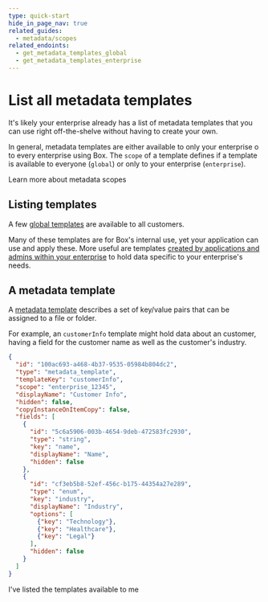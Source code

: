 ```yaml
---
type: quick-start
hide_in_page_nav: true
related_guides:
  - metadata/scopes
related_endoints:
  - get_metadata_templates_global
  - get_metadata_templates_enterprise
---
```


# List all metadata templates

It's likely your enterprise already has a list of metadata templates that you
can use right off-the-shelve without having to create your own.

In general, metadata templates are either available to only your enterprise o
to every enterprise using Box. The `scope` of a template defines if a template
is available to everyone (`global`) or only to your enterprise (`enterprise`).

<CTA to='g://metadata/scopes'>Learn more about metadata scopes</CTA>

## Listing templates

A few [global templates](e://get_metadata_templates_global) are available to all
customers.

<Samples id="get_metadata_templates_global" />

Many of these templates are for Box's internal use, yet your application can use
and apply these. More useful are templates [created by applications and admins
within your enterprise](e://get_metadata_templates_enterprise) to hold data
specific to your enterprise's needs.

<Samples id="get_metadata_templates_enterprise" />

## A metadata template

A [metadata template][template] describes a set of key/value
pairs that can be assigned to a file or folder.

For example, an `customerInfo` template might hold data about an customer,
having a field for the customer name as well as the customer's industry.

```json
{
  "id": "100ac693-a468-4b37-9535-05984b804dc2",
  "type": "metadata_template",
  "templateKey": "customerInfo",
  "scope": "enterprise_12345",
  "displayName": "Customer Info",
  "hidden": false,
  "copyInstanceOnItemCopy": false,
  "fields": [
    {
      "id": "5c6a5906-003b-4654-9deb-472583fc2930",
      "type": "string",
      "key": "name",
      "displayName": "Name",
      "hidden": false
    },
    {
      "id": "cf3eb5b8-52ef-456c-b175-44354a27e289",
      "type": "enum",
      "key": "industry",
      "displayName": "Industry",
      "options": [
        {"key": "Technology"},
        {"key": "Healthcare"},
        {"key": "Legal"}
      ],
      "hidden": false
    }
  ]
}
```

<Next>I've listed the templates available to me</Next>

[template]: g://metadata/templates
